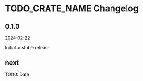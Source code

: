 # TODO_CRATE_NAME Changelog

<!-- markdownlint-disable no-trailing-punctuation -->

## 0.1.0

2024-02-22

Initial unstable release

## next

TODO: Date
